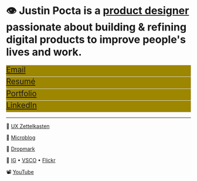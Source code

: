 
# 👁  **Justin Pocta** is a [product designer](https://www.figma.com/proto/j6oPb6ZL9B0lim6imMfAog/Product-Design-Portfolio-of-Justin-Pocta?page-id=0%3A1&node-id=26%3A1007&viewport=-10%2C367%2C0.03526170924305916&scaling=min-zoom) passionate about building & refining digital products to improve people's lives and work.

<span style="display:block;width:100%;font-size:1.5em; padding-bottom:0.3em; border-bottom:1px solid #eaecef; background-color:#9D8600;"><a href="mailto:howdy@justinpocta.com">Email</a></span>
<span style="display:block;width:100%;font-size:1.5em; padding-bottom:0.3em; border-bottom:1px solid #eaecef; background-color:#9D8600;"><a href="https://github.com/justinpocta/howdy/raw/master/2022-Pocta-Resume.pdf">Resumé</a></span>
<span style="display:block;width:100%;font-size:1.5em; padding-bottom:0.3em; border-bottom:1px solid #eaecef; background-color:#9D8600;"><a href="https://www.figma.com/proto/j6oPb6ZL9B0lim6imMfAog/Product-Design-Portfolio-of-Justin-Pocta?page-id=0%3A1&node-id=26%3A1007&viewport=-10%2C367%2C0.03526170924305916&scaling=min-zoom">Portfolio</a></span>
<span style="display:block;width:100%;font-size:1.5em; padding-bottom:0.3em; border-bottom:1px solid #eaecef; background-color:#9D8600;"><a href="http://linkedin.com/in/justinpocta">LinkedIn</a></span>

---

🧠 [UX Zettelkasten](https://zettelkasten.justinpocta.com)

📝 [Microblog](../notes)

📌 [Dropmark](https://justinpocta.dropmark.com)

📸 [IG](https://instagram/juxtinp/) • [VSCO](https://vsco.co/justinpocta/) • [Flickr](https://flickr.com/justinpocta/)

📽 [YouTube](http://youtube.com/justinpocta)
